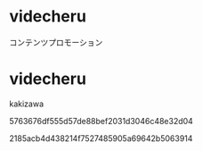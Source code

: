 
 # videcheru


コンテンツプロモーション

# videcheru

kakizawa

5763676df555d57de88bef2031d3046c48e32d04


2185acb4d438214f7527485905a69642b5063914
